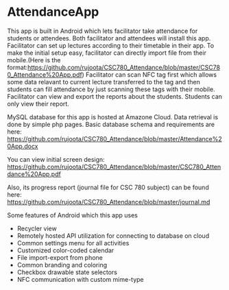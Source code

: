 # AttendanceApp
This app is built in Android which lets facilitator take attendance for students or attendees. Both facilitator and attendees will install this app. Facilitator can set up lectures according to their timetable in their app. To make the initial setup easy, facilitator can directly import file from their mobile.(Here is the format:https://github.com/rujoota/CSC780_Attendance/blob/master/CSC780_Attendance%20App.pdf) Facilitator can scan NFC tag first which allows some data relavant to current lecture transferred to the tag and then students can fill attendance by just scanning these tags with their mobile. Facilitator can view and export the reports about the students. Students can only view their report.

MySQL database for this app is hosted at Amazone Cloud. Data retrieval is done by simple php pages. Basic database schema and requirements are here:
https://github.com/rujoota/CSC780_Attendance/blob/master/Attendance%20App.docx

You can view initial screen design: https://github.com/rujoota/CSC780_Attendance/blob/master/CSC780_Attendance%20App.pdf

Also, its progress report (journal file for CSC 780 subject) can be found here:
https://github.com/rujoota/CSC780_Attendance/blob/master/journal.md

Some features of Android which this app uses
* Recycler view
* Remotely hosted API utilization for connecting to database on cloud
* Common settings menu for all activities
* Customized color-coded calendar
* File import-export from phone
* Common branding and coloring
* Checkbox drawable state selectors
* NFC communication with custom mime-type
